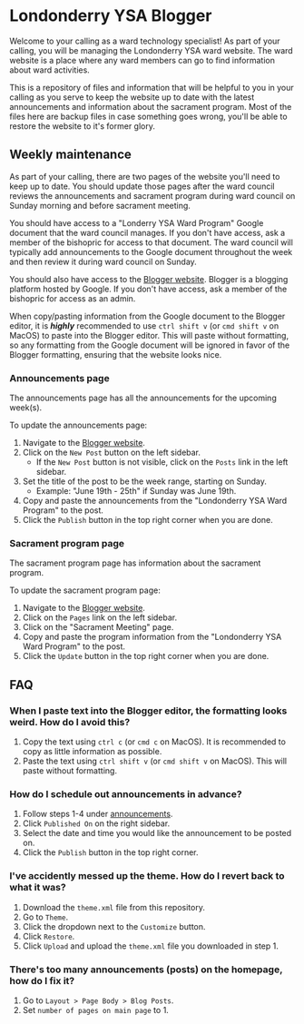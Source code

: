 # Londonderry YSA Blogger

Welcome to your calling as a ward technology specialist! As part of your calling, you will be managing the Londonderry YSA ward website. The ward website is a place where any ward members can go to find information about ward activities.

This is a repository of files and information that will be helpful to you in your calling as you serve to keep the website up to date with the latest announcements and information about the sacrament program. Most of the files here are backup files in case something goes wrong, you'll be able to restore the website to it's former glory.

## Weekly maintenance

As part of your calling, there are two pages of the website you'll need to keep up to date. You should update those pages after the ward council reviews the announcements and sacrament program during ward council on Sunday morning and before sacrament meeting.

You should have access to a "Londerry YSA Ward Program" Google document that the ward council manages. If you don't have access, ask a member of the bishopric for access to that document. The ward council will typically add announcements to the Google document throughout the week and then review it during ward council on Sunday.

You should also have access to the [Blogger website](https://www.blogger.com). Blogger is a blogging platform hosted by Google. If you don't have access, ask a member of the bishopric for access as an admin.

When copy/pasting information from the Google document to the Blogger editor, it is ***highly*** recommended to use `ctrl shift v` (or `cmd shift v` on MacOS) to paste into the Blogger editor. This will paste without formatting, so any formatting from the Google document will be ignored in favor of the Blogger formatting, ensuring that the website looks nice.

### Announcements page

The announcements page has all the announcements for the upcoming week(s).

<!-- TODO: Add more detailed steps to expand upon step 4  -->
To update the announcements page:
1. Navigate to the [Blogger website](https://www.blogger.com).
2. Click on the `New Post` button on the left sidebar.
    - If the `New Post` button is not visible, click on the `Posts` link in the left sidebar.
3. Set the title of the post to be the week range, starting on Sunday.
    - Example: "June 19th - 25th" if Sunday was June 19th.
4. Copy and paste the announcements from the "Londonderry YSA Ward Program" to the post.
5. Click the `Publish` button in the top right corner when you are done.

### Sacrament program page

The sacrament program page has information about the sacrament program.

<!-- TODO: Add more detailed steps to expand upon step 4  -->
To update the sacrament program page:
1. Navigate to the [Blogger website](https://www.blogger.com).
2. Click on the `Pages` link on the left sidebar.
3. Click on the "Sacrament Meeting" page.
4. Copy and paste the program information from the "Londonderry YSA Ward Program" to the post.
5. Click the `Update` button in the top right corner when you are done.

## FAQ

### When I paste text into the Blogger editor, the formatting looks weird. How do I avoid this?
1. Copy the text using `ctrl c` (or `cmd c` on MacOS). It is recommended to copy as little information as possible.
2. Paste the text using `ctrl shift v` (or `cmd shift v` on MacOS). This will paste without formatting.

### How do I schedule out announcements in advance?
1. Follow steps 1-4 under [announcements](#announcements-page).
2. Click `Published On` on the right sidebar.
3. Select the date and time you would like the announcement to be posted on.
4. Click the `Publish` button in the top right corner.


### I've accidently messed up the theme. How do I revert back to what it was?

1. Download the `theme.xml` file from this repository.
2. Go to `Theme`.
3. Click the dropdown next to the `Customize` button.
4. Click `Restore`.
5. Click `Upload` and upload the `theme.xml` file you downloaded in step 1.

### There's too many announcements (posts) on the homepage, how do I fix it?

1. Go to `Layout > Page Body > Blog Posts`.
2. Set `number of pages on main page` to 1.
